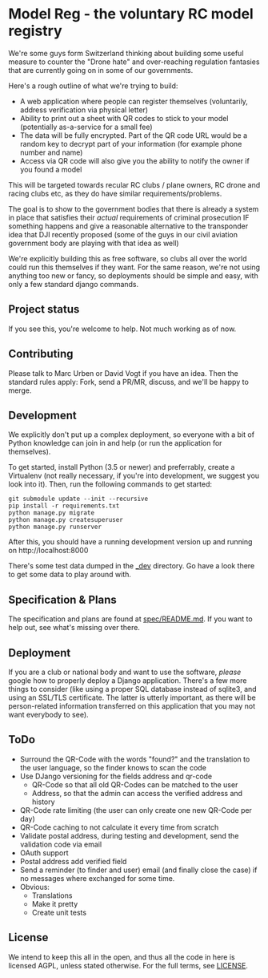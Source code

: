 Model Reg - the voluntary RC model registry
===========================================

We're some guys form Switzerland thinking about building some useful measure to
counter the "Drone hate" and over-reaching regulation fantasies that are
currently going on in some of our governments.

Here's a rough outline of what we're trying to build:

* A web application where people can register themselves (voluntarily, address
  verification via physical letter)
* Ability to print out a sheet with QR codes to stick to your model
  (potentially as-a-service for a small fee)
* The data will be fully encrypted. Part of the QR code URL would be a random
  key to decrypt part of your information (for example phone number and name)
* Access via QR code will also give you the ability to notify the owner if you
  found a model

This will be targeted towards recular RC clubs / plane owners, RC drone and
racing clubs etc, as they do have similar requirements/problems.

The goal is to show to the government bodies that there is already a system in
place that satisfies their *actual* requirements of criminal prosecution IF
something happens and give a reasonable alternative to the transponder idea
that DJI recently proposed (some of the guys in our civil aviation government
body are playing with that idea as well)

We're explicitly building this as free software, so clubs all over the world
could run this themselves if they want. For the same reason, we're not using
anything too new or fancy, so deployments should be simple and easy, with
only a few standard django commands.


Project status
--------------

If you see this, you're welcome to help. Not much working as of now.

Contributing
------------

Please talk to Marc Urben or David Vogt if you have an idea. Then the standard
rules apply: Fork, send a PR/MR, discuss, and we'll be happy to merge.

Development
-----------

We explicitly don't put up a complex deployment, so everyone with a bit of
Python knowledge can join in and help (or run the application for themselves).

To get started, install Python (3.5 or newer) and preferrably, create a
Virtualenv (not really necessary, if you're into development, we suggest you
look into it). Then, run the following commands to get started:

    git submodule update --init --recursive
    pip install -r requirements.txt
    python manage.py migrate
    python manage.py createsuperuser
    python manage.py runserver

After this, you should have a running development version up and running on
http://localhost:8000

There's some test data dumped in the [_dev](_dev/) directory. Go have a look
there to get some data to play around with.

Specification & Plans
---------------------

The specification and plans are found at [spec/README.md](spec/README.md).
If you want to help out, see what's missing over there.

Deployment
----------

If you are a club or national body and want to use the software, *please*
google how to properly deploy a Django application. There's a few more things
to consider (like using a proper SQL database instead of sqlite3, and using an
SSL/TLS certificate. The latter is utterly important, as there will be
person-related information transferred on this application that you may not
want everybody to see).

ToDo
----

* Surround the QR-Code with the words "found?" and the translation to the user
  language, so the finder knows to scan the code
* Use DJango versioning for the fields address and qr-code
  * QR-Code so that all old QR-Codes can be matched to the user
  * Address, so that the admin can access the verified address and history
* QR-Code rate limiting (the user can only create one new QR-Code per day)
* QR-Code caching to not calculate it every time from scratch
* Validate postal address, during testing and development, send the validation
  code via email
* OAuth support
* Postal address add verified field
* Send a reminder (to finder and user) email (and finally close the case) if no
  messages where exchanged for some time.
* Obvious:
  * Translations
  * Make it pretty
  * Create unit tests

License
-------

We intend to keep this all in the open, and thus all the code in here is licensed
AGPL, unless stated otherwise. For the full terms, see [LICENSE](LICENSE).


<!-- vim:set syntax=markdown tw=76 spelllang=en: -->
